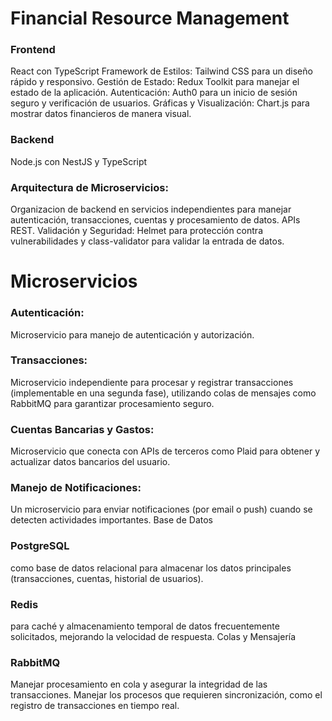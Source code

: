 # Financial Resource Management

### Frontend

React con TypeScript
Framework de Estilos: Tailwind CSS para un diseño rápido y responsivo.
Gestión de Estado: Redux Toolkit para manejar el estado de la aplicación.
Autenticación: Auth0 para un inicio de sesión seguro y verificación de usuarios.
Gráficas y Visualización: Chart.js para mostrar datos financieros de manera visual.

### Backend

Node.js con NestJS y TypeScript

### Arquitectura de Microservicios:

Organizacion de backend en servicios independientes para manejar autenticación, transacciones, cuentas y procesamiento de datos.
APIs REST.
Validación y Seguridad: Helmet para protección contra vulnerabilidades y class-validator para validar la entrada de datos.

# Microservicios

### Autenticación:

Microservicio para manejo de autenticación y autorización.

### Transacciones:

Microservicio independiente para procesar y registrar transacciones (implementable en una segunda fase), utilizando colas de mensajes como RabbitMQ para garantizar procesamiento seguro.

### Cuentas Bancarias y Gastos:

Microservicio que conecta con APIs de terceros como Plaid para obtener y actualizar datos bancarios del usuario.

### Manejo de Notificaciones:

Un microservicio para enviar notificaciones (por email o push) cuando se detecten actividades importantes.
Base de Datos

### PostgreSQL

como base de datos relacional para almacenar los datos principales (transacciones, cuentas, historial de usuarios).

### Redis

para caché y almacenamiento temporal de datos frecuentemente solicitados, mejorando la velocidad de respuesta.
Colas y Mensajería

### RabbitMQ

Manejar procesamiento en cola y asegurar la integridad de las transacciones. Manejar los procesos que requieren sincronización, como el registro de transacciones en tiempo real.

